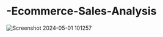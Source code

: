 # -Ecommerce-Sales-Analysis
![Screenshot 2024-05-01 101257](https://github.com/vinit1704/-Ecommerce-Sales-Analysis/assets/167595422/c00eccd1-c578-4509-b888-109e6adc4092)
